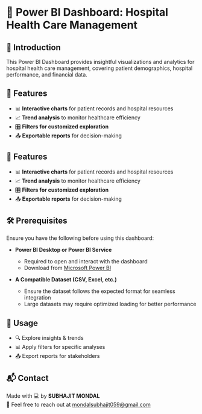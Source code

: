 # 🏥 Power BI Dashboard: Hospital Health Care Management

## 🚀 Introduction
This Power BI Dashboard provides insightful visualizations and analytics for hospital health care management, covering patient demographics, hospital performance, and financial data.


## 📌 Features
- 📊 **Interactive charts** for patient records and hospital resources  
- 📈 **Trend analysis** to monitor healthcare efficiency  
- 🎛️ **Filters for customized exploration**  
- 📤 **Exportable reports** for decision-making 


## 📌 Features
- 📊 **Interactive charts** for patient records and hospital resources  
- 📈 **Trend analysis** to monitor healthcare efficiency  
- 🎛️ **Filters for customized exploration**  
- 📤 **Exportable reports** for decision-making 

## 🛠️ Prerequisites
Ensure you have the following before using this dashboard:
- **Power BI Desktop or Power BI Service**
  - Required to open and interact with the dashboard  
  - Download from [Microsoft Power BI](https://powerbi.microsoft.com/)  

- **A Compatible Dataset (CSV, Excel, etc.)**
  - Ensure the dataset follows the expected format for seamless integration  
  - Large datasets may require optimized loading for better performance
 
  
## 🎯 Usage
 - 🔍 Explore insights & trends
 - 📊 Apply filters for specific analyses
 - 📤 Export reports for stakeholders


## 📬 Contact
Made with 💻 by **SUBHAJIT MONDAL**  
📩 Feel free to reach out at mondalsubhajit059@gmail.com

